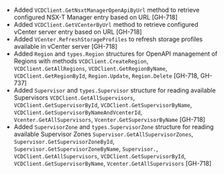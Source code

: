 * Added `VCDClient.GetNsxtManagerOpenApiByUrl` method to retrieve configured NSX-T Manager entry
  based on URL [GH-718]
* Added `VCDClient.GetVCenterByUrl` method to retrieve configured vCenter server entry based on URL
  [GH-718]
* Added `VCenter.RefreshStorageProfiles` to refresh storage profiles available in vCenter server
  [GH-718]
* Added `Region` and `types.Region` structures for OpenAPI management of Regions with methods
  `VCDClient.CreateRegion`, `VCDClient.GetAllRegions`, `VCDClient.GetRegionByName`,
  `VCDClient.GetRegionById`, `Region.Update`, `Region.Delete` [GH-718, GH-737]
* Added `Supervisor` and `types.Supervisor` structure for reading available Supervisors
  `VCDClient.GetAllSupervisors`, `VCDClient.GetSupervisorById`, `VCDClient.GetSupervisorByName`,
  `VCDClient.GetSupervisorByNameAndVcenterId`, `Vcenter.GetAllSupervisors`,
  `Vcenter.GetSupervisorByName` [GH-718]
* Added `SupervisorZone` and `types.SupervisorZone` structure for reading available Supervisor Zones
  `Supervisor.GetAllSupervisorZones`, `Supervisor.GetSupervisorZoneById`,
  `Supervisor.GetSupervisorZoneByName`, `Supervisor.`, `VCDClient.GetAllSupervisors`,
  `VCDClient.GetSupervisorById`, `VCDClient.GetSupervisorByName`, `Vcenter.GetAllSupervisors`
  [GH-718]
